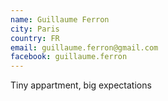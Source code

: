 ```yaml
---
name: Guillaume Ferron
city: Paris
country: FR
email: guillaume.ferron@gmail.com
facebook: guillaume.ferron
---
```


Tiny appartment, big expectations
